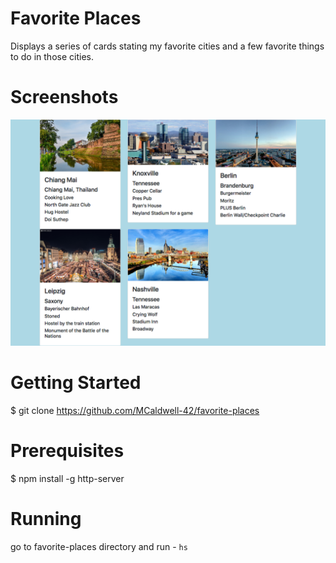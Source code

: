 # Favorite Places
Displays a series of cards stating my favorite cities and a few favorite things to do in those cities.

# Screenshots

![SortingHatScreenshot](https://raw.githubusercontent.com/MCaldwell-42/favorite-places/master/faveplacesScreen.png)

# Getting Started

$ git clone https://github.com/MCaldwell-42/favorite-places

# Prerequisites
$ npm install -g http-server

# Running
 go to favorite-places directory
 and run - 
 ``
 hs
 ``